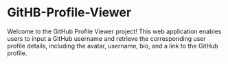 # GitHB-Profile-Viewer
Welcome to the GitHub Profile Viewer project! This web application enables users to input a GitHub username and retrieve the corresponding user profile details, including the avatar, username, bio, and a link to the GitHub profile.
